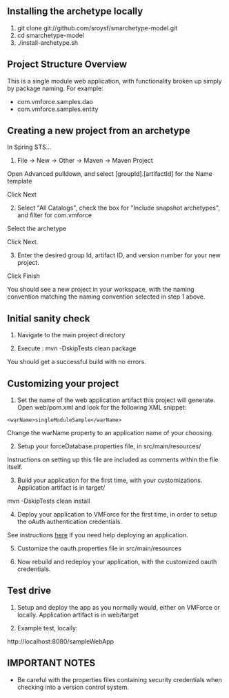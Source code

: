 ## Installing the archetype locally

1. git clone git://github.com/sroysf/smarchetype-model.git
2. cd smarchetype-model
3. ./install-archetype.sh


## Project Structure Overview

This is a single module web application, with functionality broken up simply by package naming. For example:

* com.vmforce.samples.dao
* com.vmforce.samples.entity

## Creating a new project from an archetype

In Spring STS...

1) File -> New -> Other -> Maven -> Maven Project

Open Advanced pulldown, and select [groupId].[artifactId] for the Name template

Click Next

2) Select "All Catalogs", check the box for "Include snapshot archetypes", and filter for com.vmforce

Select the archetype

Click Next.

3) Enter the desired group Id, artifact ID, and version number for your new project.

Click Finish

You should see a new project in your workspace, with the naming convention matching the naming convention selected in step 1 above.


## Initial sanity check

1) Navigate to the main project directory

2) Execute : mvn -DskipTests clean package

You should get a successful build with no errors.

## Customizing your project

1) Set the name of the web application artifact this project will generate. Open web/pom.xml and look for the following XML snippet:

`<warName>singleModuleSample</warName>`

Change the warName property to an application name of your choosing.

2) Setup your forceDatabase.properties file, in src/main/resources/

Instructions on setting up this file are included as comments within the file itself.

3) Build your application for the first time, with your customizations. Application artifact is in target/

mvn -DskipTests clean install

4) Deploy your application to VMForce for the first time, in order to setup the oAuth authentication credentials.

See instructions [here](https://github.com/forcedotcom/vmforce/wiki) if you need help deploying an application.

5) Customize the oauth.properties file in src/main/resources

6) Now rebuild and redeploy your application, with the customized oauth credentials.


## Test drive

1) Setup and deploy the app as you normally would, either on VMForce or locally. Application artifact is in web/target

2) Example test, locally:

http://localhost:8080/sampleWebApp

## IMPORTANT NOTES

* Be careful with the properties files containing security credentials when checking into a version control system.
